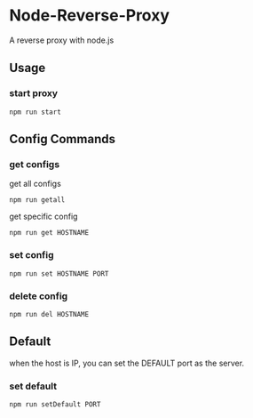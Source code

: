 # Node-Reverse-Proxy

A reverse proxy with node.js

## Usage

### start proxy
```
npm run start
```

## Config Commands
### get configs
get all configs
```
npm run getall
```

get specific config
```
npm run get HOSTNAME
```

### set config
```
npm run set HOSTNAME PORT
```

### delete config
```
npm run del HOSTNAME
```

## Default

when the host is IP, you can set the DEFAULT port as the server.

### set default
```
npm run setDefault PORT
```